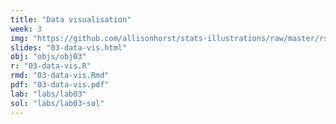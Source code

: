 ```yaml
---
title: "Data visualisation"
week: 3
img: "https://github.com/allisonhorst/stats-illustrations/raw/master/rstats-artwork/ggplot2_exploratory.png"
slides: "03-data-vis.html"
obj: "objs/obj03"
r: "03-data-vis.R"
rmd: "03-data-vis.Rmd"
pdf: "03-data-vis.pdf"
lab: "labs/lab03"
sol: "labs/lab03-sol"
---
```

